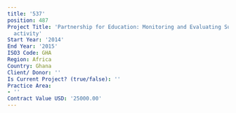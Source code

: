 ```yaml
---
title: '537'
position: 487
Project Title: 'Partnership for Education: Monitoring and Evaluating Support Services
  activity'
Start Year: '2014'
End Year: '2015'
ISO3 Code: GHA
Region: Africa
Country: Ghana
Client/ Donor: ''
Is Current Project? (true/false): ''
Practice Area:
- ''
Contract Value USD: '25000.00'
---
```


